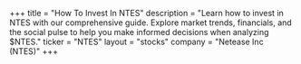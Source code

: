 +++
title = "How To Invest In NTES"
description = "Learn how to invest in NTES with our comprehensive guide. Explore market trends, financials, and the social pulse to help you make informed decisions when analyzing $NTES."
ticker = "NTES"
layout = "stocks"
company = "Netease Inc (NTES)"
+++

